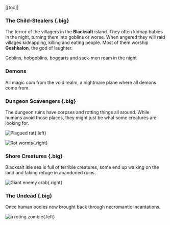 [[toc]]

### The Child-Stealers {.big}
The terror of the villagers in the **Blacksalt** island. They often kidnap babies in the night, turning them into goblins or worse. When angered they will raid villages kidnapping, killing and eating people. Most of them worship **Goshkalon**, the god of laughter.

Goblins, hobgoblins, boggarts and sack-men roam in the night

<monster id="gremlin">

<monster id="goblin_scrapper">

<monster id="boggart">

<monster id="bloodshot_goblin">

<monster id="hobgoblin">

<monster id="sack_man">

<pagebreak>

### Demons
All magic com from the void realm, a nightmare plane where all demons come from.

<monster id="lesser_demon">

<monster id="void_demon">

### Dungeon Scavengers  {.big}
The dungeon ruins have corpses and rotting things all around. While humans avoid those places, they might just be what some creatures are looking for.

![](images/Zombie%20Rat.png "Plagued rat"){.left}

<monster id="plagued_rat">

<monster id="rat_king">

<monster id="giant_rat">

<monster id="bloated_plague_rat">

![](images/rotworm.png "Rot worms"){.right}

<monster id="rotworm_swarm">

<monster id="Ectoplasmic_Worm">

<monster id="vault_weaver">

<pagebreak>

### Shore Creatures {.big}

Blacksalt isle sea is full of terrible creatures, some end up walking on the land and taking refuge in abandoned ruins.

![](images/Giant%20Crab.png "Giant enemy crab"){.right}

<monster id="giant_leech">

<monster id="giant_frog">

<monster id="giant_crab">

<pagebreak>

### The Undead {.big}
Once human bodies now brought back through necromantic incantations.

![](images/zombie_1.png "a roting zombie"){.left}

<monster id="reanimated_husk">

<monster id="slumbering_corpse">

<monster id="freshly_risen_corpse">

<monster id="starved_cadaver">

<monster id="Unsatiable_Dead">

<monster id="rotting_sailor">

<monster id="bloated_screamer">
